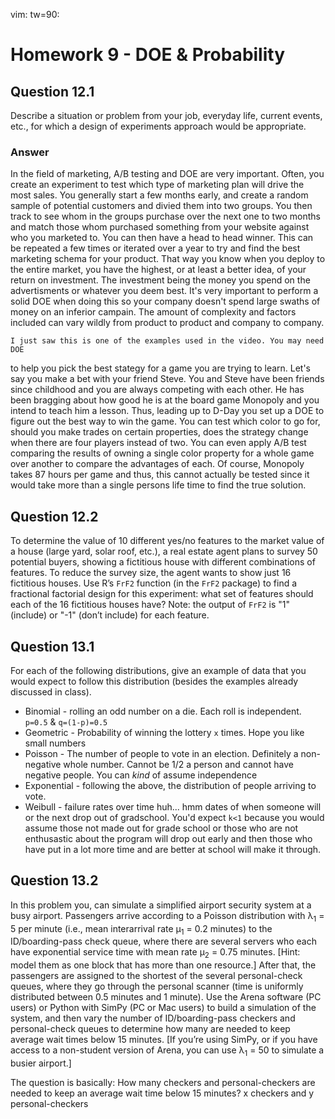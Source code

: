 vim: tw=90:
# Homework 9 - DOE & Probability
## Question 12.1
Describe a situation or problem from your job, everyday life, current events, etc., for which a design of
experiments approach would be appropriate.
### Answer
In the field of marketing, A/B testing and DOE are very important. Often, you create an experiment to test which 
type of marketing plan will drive the most sales. You generally start a few months early, and create a random sample 
of potential customers and divied them into two groups. You then track to see whom in the groups purchase over the 
next one to two months and match those whom purchased something from your website against who you marketed to. 
You can then have a head to head winner. This can be repeated a few times or iterated over a year to try and find 
the best marketing schema for your product. That way you know when you deploy to the entire market, you have the 
highest, or at least a better idea, of your return on investment. The investment being the money you spend on 
the advertisments or whatever you deem best. It's very important to perform a solid DOE when doing this so your 
company doesn't spend large swaths of money on an inferior campain. The amount of complexity and factors included 
can vary wildly from product to product and company to company. 

    I just saw this is one of the examples used in the video. You may need DOE 
to help you pick the best stategy for a game you are trying to learn. Let's say you make
a bet with your friend Steve. You and Steve have been friends since childhood and you are
always competing with each other. He has been bragging about how good he is at the board
game Monopoly and you intend to teach him a lesson. Thus, leading up to D-Day you set up a
DOE to figure out the best way to win the game. You can test which color to go for, should
you make trades on certain properties, does the strategy change when there are four
players instead of two. You can even apply A/B test comparing the results of owning a
single color property for a whole game over another to compare the advantages of each. Of
course, Monopoly takes 87 hours per game and thus, this cannot actually be tested since it
would take more than a single persons life time to find the true solution. 

## Question 12.2
To determine the value of 10 different yes/no features to the market value of a house (large yard, solar
roof, etc.), a real estate agent plans to survey 50 potential buyers, showing a fictitious house with
different combinations of features. To reduce the survey size, the agent wants to show just 16 fictitious
houses. Use R’s `FrF2` function (in the `FrF2` package) to find a fractional factorial design for this
experiment: what set of features should each of the 16 fictitious houses have? Note: the output of
`FrF2` is "1" (include) or "-1" (don’t include) for each feature.
## Question 13.1
For each of the following distributions, give an example of data that you would expect to follow this
distribution (besides the examples already discussed in class).
  -  Binomial - rolling an odd number on a die. Each roll is independent.
     `p=0.5` & `q=(1-p)=0.5`
  -  Geometric - Probability of winning the lottery `x` times. Hope you like small numbers 
  -  Poisson - The number of people to vote in an election. Definitely a non-negative
     whole number. Cannot be 1/2 a person and cannot have negative people. You can _kind_
     of assume independence
  -  Exponential - following the above, the distribution of people arriving to vote. 
  -  Weibull - failure rates over time huh... hmm dates of when someone will or the next drop out of
     gradschool. You'd expect `k<1` because you would assume those not made out for grade
     school or those who are not enthusastic about the program will drop out early and
     then those who have put in a lot more time and are better at school will make it
     through.  
## Question 13.2
In this problem you, can simulate a simplified airport security system at a busy airport. Passengers arrive
according to a Poisson distribution with λ<sub>1</sub> = 5 per minute (i.e., mean interarrival rate μ<sub>1</sub> = 0.2 minutes)
to the ID/boarding-pass check queue, where there are several servers who each have exponential
service time with mean rate μ<sub>2</sub> = 0.75 minutes. [Hint: model them as one block that has more than one
resource.] After that, the passengers are assigned to the shortest of the several personal-check queues,
where they go through the personal scanner (time is uniformly distributed between 0.5 minutes and 1
minute).
Use the Arena software (PC users) or Python with SimPy (PC or Mac users) to build a simulation of the
system, and then vary the number of ID/boarding-pass checkers and personal-check queues to
determine how many are needed to keep average wait times below 15 minutes. [If you’re using SimPy,
or if you have access to a non-student version of Arena, you can use λ<sub>1</sub> = 50 to simulate a busier airport.]


The question is basically: How many checkers and personal-checkers are needed to keep an
average wait time below 15 minutes? x checkers and y personal-checkers
